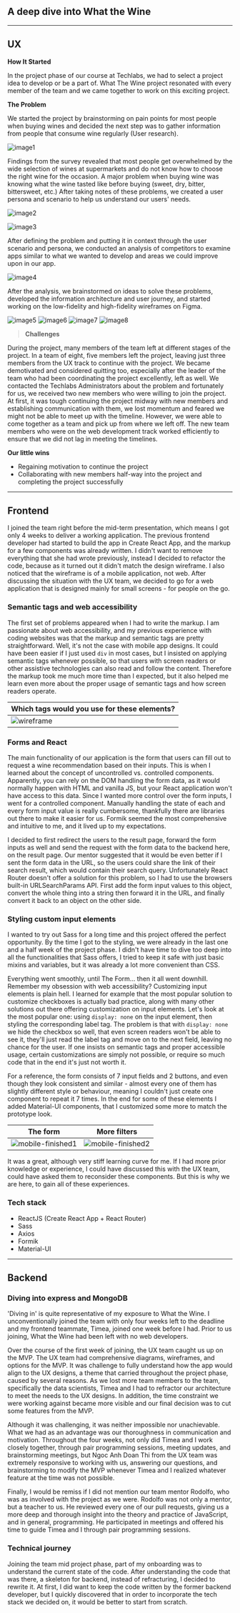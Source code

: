## A deep dive into What the Wine

---

## UX

**How It Started**

In the project phase of our course at Techlabs, we had to select a project idea to develop or be a part of. What The Wine project resonated with every member of the team and we came together to work on this exciting project.

**The Problem**

We started the project by brainstorming on pain points for most people when buying wines and decided the next step was to gather information from people that consume wine regularly (User research).

![image1](https://user-images.githubusercontent.com/60686512/125177303-ff765f80-e1da-11eb-8b82-43abb2263dd9.png)

Findings from the survey revealed that most people get overwhelmed by the wide selection of wines at supermarkets and do not know how to choose the right wine for the occasion. A major problem when buying wine was knowing what the wine tasted like before buying (sweet, dry, bitter, bittersweet, etc.) After taking notes of these problems, we created a user persona and scenario to help us understand our users' needs.

![image2](https://user-images.githubusercontent.com/60686512/125177311-08ffc780-e1db-11eb-88e9-a844e5e7ea02.png)

![image3](https://user-images.githubusercontent.com/60686512/125177312-0a30f480-e1db-11eb-889f-8bb2497c146a.png)

After defining the problem and putting it in context through the user scenario and persona, we conducted an analysis of competitors to examine apps similar to what we wanted to develop and areas we could improve upon in our app.

![image4](https://user-images.githubusercontent.com/60686512/125177315-0b622180-e1db-11eb-9bc9-12957ed45efb.png)

After the analysis, we brainstormed on ideas to solve these problems, developed the information architecture and user journey, and started working on the low-fidelity and high-fidelity wireframes on Figma.

![image5](https://user-images.githubusercontent.com/60686512/125177317-0d2be500-e1db-11eb-80e4-6ef274e08901.png)
![image6](https://user-images.githubusercontent.com/60686512/125177318-0f8e3f00-e1db-11eb-9bde-86d4862fe6ba.png)
![image7](https://user-images.githubusercontent.com/60686512/125177321-11f09900-e1db-11eb-8135-3a7e5c233967.png)
![image8](https://user-images.githubusercontent.com/60686512/125177322-13ba5c80-e1db-11eb-8ef9-55567989e0d8.png)

> **Challenges**

During the project, many members of the team left at different stages of the project. In a team of eight, five members left the project, leaving just three members from the UX track to continue with the project. We became demotivated and considered quitting too, especially after the leader of the team who had been coordinating the project excellently, left as well. We contacted the Techlabs Administrators about the problem and fortunately for us, we received two new members who were willing to join the project. At first, it was tough continuing the project midway with new members and establishing communication with them, we lost momentum and feared we might not be able to meet up with the timeline. However, we were able to come together as a team and pick up from where we left off. The new team members who were on the web development track worked efficiently to ensure that we did not lag in meeting the timelines.

**Our little wins**

- Regaining motivation to continue the project
- Collaborating with new members half-way into the project and completing the project successfully

---

## Frontend

I joined the team right before the mid-term presentation, which means I got only 4 weeks to deliver a working application. The previous frontend developer had started to build the app in Create React App, and the markup for a few components was already written. I didn't want to remove everything that she had wrote previously, instead I decided to refactor the code, because as it turned out it didn't match the design wireframe. I also noticed that the wireframe is of a mobile application, not web. After discussing the situation with the UX team, we decided to go for a web application that is designed mainly for small screens - for people on the go.

### Semantic tags and web accessibility

The first set of problems appeared when I had to write the markup. I am passionate about web accessibility, and my previous experience with coding websites was that the markup and semantic tags are pretty straightforward. Well, it's not the case with mobile app designs. It could have been easier if I just used `div` in most cases, but I insisted on applying semantic tags whenever possible, so that users with screen readers or other assistive technologies can also read and follow the content. Therefore the markup took me much more time than I expected, but it also helped me learn even more about the proper usage of semantic tags and how screen readers operate.

| Which tags would you use for these elements?                                                                        |
| ------------------------------------------------------------------------------------------------------------------- |
| ![wireframe](https://user-images.githubusercontent.com/68846287/125176214-02b91d80-e1d2-11eb-8241-4fb632ba1792.png) |

### Forms and React

The main functionality of our application is the form that users can fill out to request a wine recommendation based on their inputs. This is when I learned about the concept of uncontrolled vs. controlled components. Apparently, you can rely on the DOM handling the form data, as it would normally happen with HTML and vanilla JS, but your React application won't have access to this data. Since I wanted more control over the form inputs, I went for a controlled component. Manually handling the state of each and every form input value is really cumbersome, thankfully there are libraries out there to make it easier for us. Formik seemed the most comprehensive and intuitive to me, and it lived up to my expectations.

I decided to first redirect the users to the result page, forward the form inputs as well and send the request with the form data to the backend here, on the result page. Our mentor suggested that it would be even better if I sent the form data in the URL, so the users could share the link of their search result, which would contain their search query. Unfortunately React Router doesn't offer a solution for this problem, so I had to use the browsers built-in URLSearchParams API. First add the form input values to this object, convert the whole thing into a string then forward it in the URL, and finally convert it back to an object on the other side.

### Styling custom input elements

I wanted to try out Sass for a long time and this project offered the perfect opportunity. By the time I got to the styling, we were already in the last one and a half week of the project phase. I didn't have time to dive too deep into all the functionalities that Sass offers, I tried to keep it safe with just basic mixins and variables, but it was already a lot more convenient than CSS.

Everything went smoothly, until The Form... then it all went downhill. Remember my obsession with web accessibility? Customizing input elements is plain hell. I learned for example that the most popular solution to customize checkboxes is actually bad practice, along with many other solutions out there offering customization on input elements. Let's look at the most popular one: using `display: none` on the input element, then styling the corresponding label tag. The problem is that with `display: none` we hide the checkbox so well, that even screen readers won't be able to see it, they'll just read the label tag and move on to the next field, leaving no chance for the user.
If one insists on semantic tags and proper accessible usage, certain customizations are simply not possible, or require so much code that in the end it's just not worth it.

For a reference, the form consists of 7 input fields and 2 buttons, and even though they look consistent and similar - almost every one of them has slightly different style or behaviour, meaning I couldn't just create one component to repeat it 7 times.
In the end for some of these elements I added Material-UI components, that I customized some more to match the prototype look.

| The form                                                                                                                   | More filters                                                                                                               |
| -------------------------------------------------------------------------------------------------------------------------- | -------------------------------------------------------------------------------------------------------------------------- |
| ![mobile-finished1](https://user-images.githubusercontent.com/68846287/125176137-6e4ebb00-e1d1-11eb-97fa-43eba3f27784.png) | ![mobile-finished2](https://user-images.githubusercontent.com/68846287/125176140-7149ab80-e1d1-11eb-9d39-98b5c84f2679.png) |

It was a great, although very stiff learning curve for me. If I had more prior knowledge or experience, I could have discussed this with the UX team, could have asked them to reconsider these components. But this is why we are here, to gain all of these experiences.

### Tech stack

- ReactJS (Create React App + React Router)
- Sass
- Axios
- Formik
- Material-UI

---

## Backend

### Diving into express and MongoDB

'Diving in' is quite representative of my exposure to What the Wine. I unconventionally joined the team with only four weeks left to the deadline and my frontend teammate, Timea, joined one week before I had. Prior to us joining, What the Wine had been left with no web developers.

Over the course of the first week of joining, the UX team caught us up on the MVP. The UX team had comprehensive diagrams, wireframes, and options for the MVP. It was challenge to fully understand how the app would align to the UX designs, a theme that carried throughout the project phase, caused by several reasons. As we lost more team members to the team, specifically the data scientists, Timea and I had to refractor our architecture to meet the needs to the UX designs. In addition, the time constraint we were working against became more visible and our final decision was to cut some features from the MVP.

Although it was challenging, it was neither impossible nor unachievable. What we had as an advantage was our thoroughness in communication and motivation. Throughout the four weeks, not only did Timea and I work closely together, through pair programming sessions, meeting updates, and brainstorming meetings, but Ngoc Anh Doan Thi from the UX team was extremely responsive to working with us, answering our questions, and brainstorming to modify the MVP whenever Timea and I realized whatever feature at the time was not possible.

Finally, I would be remiss if I did not mention our team mentor Rodolfo, who was as involved with the project as we were. Rodolfo was not only a mentor, but a teacher to us. He reviewed every one of our pull requests, giving us a more deep and thorough insight into the theory and practice of JavaScript, and in general, programming. He participated in meetings and offered his time to guide Timea and I through pair programming sessions.

### Technical journey

Joining the team mid project phase, part of my onboarding was to understand the current state of the code. After understanding the code that was there, a skeleton for backend, instead of refracturing, I decided to rewrite it. At first, I did want to keep the code written by the former backend developer, but I quickly discovered that in order to incorporate the tech stack we decided on, it would be better to start from scratch.
